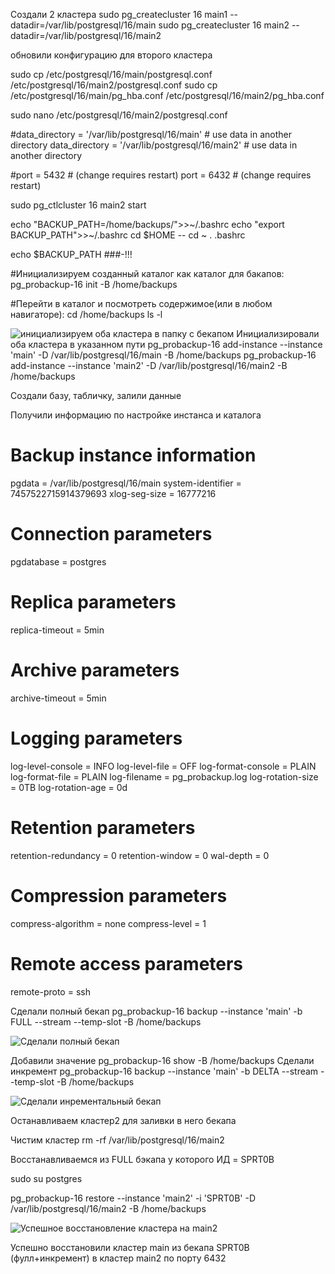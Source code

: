 Создали 2 кластера
sudo pg_createcluster 16 main1 --datadir=/var/lib/postgresql/16/main
sudo pg_createcluster 16 main2 --datadir=/var/lib/postgresql/16/main2


обновили конфигурацию для второго кластера

sudo cp /etc/postgresql/16/main/postgresql.conf /etc/postgresql/16/main2/postgresql.conf
sudo cp /etc/postgresql/16/main/pg_hba.conf /etc/postgresql/16/main2/pg_hba.conf

sudo nano /etc/postgresql/16/main2/postgresql.conf

#data_directory = '/var/lib/postgresql/16/main'         # use data in another directory
data_directory = '/var/lib/postgresql/16/main2'         # use data in another directory

#port = 5432                            # (change requires restart)
port = 6432                             # (change requires restart)

sudo pg_ctlcluster 16 main2 start


echo "BACKUP_PATH=/home/backups/">>~/.bashrc
echo "export BACKUP_PATH">>~/.bashrc
cd $HOME
-- cd ~
. .bashrc

echo $BACKUP_PATH
###-!!!



#Инициализируем созданный каталог как каталог для бакапов:
pg_probackup-16 init -B /home/backups

#Перейти в каталог и посмотреть содержимое(или в любом навигаторе):
cd /home/backups
ls -l

![инициализируем оба кластера в папку с бекапом](https://github.com/user-attachments/assets/1551d1a4-8532-43d8-bdf3-7a1e923e7bb4)
Инициализировали оба кластера в указанном пути
pg_probackup-16 add-instance --instance 'main' -D /var/lib/postgresql/16/main -B /home/backups
pg_probackup-16 add-instance --instance 'main2' -D /var/lib/postgresql/16/main2 -B /home/backups

Создали базу, табличку, залили данные

Получили информацию по настройке инстанса и каталога
# Backup instance information
pgdata = /var/lib/postgresql/16/main
system-identifier = 7457522715914379693
xlog-seg-size = 16777216
# Connection parameters
pgdatabase = postgres
# Replica parameters
replica-timeout = 5min
# Archive parameters
archive-timeout = 5min
# Logging parameters
log-level-console = INFO
log-level-file = OFF
log-format-console = PLAIN
log-format-file = PLAIN
log-filename = pg_probackup.log
log-rotation-size = 0TB
log-rotation-age = 0d
# Retention parameters
retention-redundancy = 0
retention-window = 0
wal-depth = 0
# Compression parameters
compress-algorithm = none
compress-level = 1
# Remote access parameters
remote-proto = ssh

Сделали полный бекап
pg_probackup-16 backup --instance 'main' -b FULL --stream --temp-slot -B /home/backups

![Сделали полный бекап](https://github.com/user-attachments/assets/c527905c-1725-4a16-b4d1-2b0b72f49314)

Добавили значение
pg_probackup-16 show -B /home/backups
Сделали инкремент
pg_probackup-16 backup --instance 'main' -b DELTA --stream --temp-slot -B /home/backups


![Сделали инрементальный бекап](https://github.com/user-attachments/assets/ea120ead-337f-46b7-b3f5-7849fe57259c)

Останавливаем кластер2 для заливки в него бекапа

Чистим кластер
rm -rf /var/lib/postgresql/16/main2


Восстанавливаемся из FULL бэкапа у которого ИД = SPRT0B

sudo su postgres

pg_probackup-16 restore --instance 'main2' -i 'SPRT0B' -D /var/lib/postgresql/16/main2 -B /home/backups

![Успешное восстановление кластера на main2](https://github.com/user-attachments/assets/0f40f786-1561-4007-9dc4-f249865458b2)

Успешно восстановили кластер main из бекапа SPRT0B (фулл+инкремент) в кластер main2 по порту 6432

